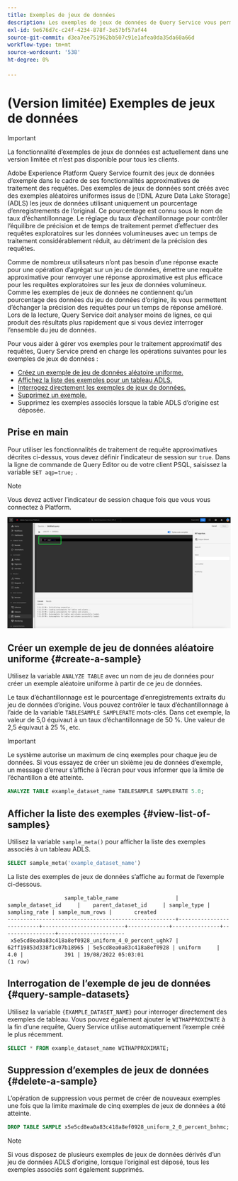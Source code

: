 ```yaml
---
title: Exemples de jeux de données
description: Les exemples de jeux de données de Query Service vous permettent de mener des requêtes exploratoires sur les données volumineuses avec un temps de traitement considérablement réduit au prix de la précision des requêtes. Ce guide fournit des informations sur la gestion de vos exemples pour le traitement approximatif des requêtes.
exl-id: 9e676d7c-c24f-4234-878f-3e57bf57af44
source-git-commit: d3ea7ee751962bb507c91e1afea0da35da60a66d
workflow-type: tm+mt
source-wordcount: '538'
ht-degree: 0%

---
```


# (Version limitée) Exemples de jeux de données

>[!IMPORTANT]
>
>La fonctionnalité d’exemples de jeux de données est actuellement dans une version limitée et n’est pas disponible pour tous les clients.

Adobe Experience Platform Query Service fournit des jeux de données d’exemple dans le cadre de ses fonctionnalités approximatives de traitement des requêtes. Des exemples de jeux de données sont créés avec des exemples aléatoires uniformes issus de [!DNL Azure Data Lake Storage] (ADLS) les jeux de données utilisant uniquement un pourcentage d’enregistrements de l’original. Ce pourcentage est connu sous le nom de taux d’échantillonnage. Le réglage du taux d’échantillonnage pour contrôler l’équilibre de précision et de temps de traitement permet d’effectuer des requêtes exploratoires sur les données volumineuses avec un temps de traitement considérablement réduit, au détriment de la précision des requêtes.

Comme de nombreux utilisateurs n’ont pas besoin d’une réponse exacte pour une opération d’agrégat sur un jeu de données, émettre une requête approximative pour renvoyer une réponse approximative est plus efficace pour les requêtes exploratoires sur les jeux de données volumineux. Comme les exemples de jeux de données ne contiennent qu’un pourcentage des données du jeu de données d’origine, ils vous permettent d’échanger la précision des requêtes pour un temps de réponse amélioré. Lors de la lecture, Query Service doit analyser moins de lignes, ce qui produit des résultats plus rapidement que si vous deviez interroger l’ensemble du jeu de données.

Pour vous aider à gérer vos exemples pour le traitement approximatif des requêtes, Query Service prend en charge les opérations suivantes pour les exemples de jeux de données :

- [Créez un exemple de jeu de données aléatoire uniforme.](#create-a-sample)
- [Affichez la liste des exemples pour un tableau ADLS.](#view-list-of-samples)
- [Interrogez directement les exemples de jeux de données.](#query-sample-datasets)
- [Supprimez un exemple.](#delete-a-sample)
- Supprimez les exemples associés lorsque la table ADLS d’origine est déposée.

## Prise en main

Pour utiliser les fonctionnalités de traitement de requête approximatives décrites ci-dessus, vous devez définir l’indicateur de session sur `true`. Dans la ligne de commande de Query Editor ou de votre client PSQL, saisissez la variable `SET aqp=true;` .

>[!NOTE]
>
>Vous devez activer l’indicateur de session chaque fois que vous vous connectez à Platform.

![L’éditeur de requêtes avec la commande &quot;SET aqp=true;&quot; mise en surbrillance.](../images/essential-concepts/set-session-flag.png)

## Créer un exemple de jeu de données aléatoire uniforme {#create-a-sample}

Utilisez la variable `ANALYZE TABLE` avec un nom de jeu de données pour créer un exemple aléatoire uniforme à partir de ce jeu de données.

Le taux d’échantillonnage est le pourcentage d’enregistrements extraits du jeu de données d’origine. Vous pouvez contrôler le taux d’échantillonnage à l’aide de la variable `TABLESAMPLE SAMPLERATE` mots-clés. Dans cet exemple, la valeur de 5,0 équivaut à un taux d’échantillonnage de 50 %. Une valeur de 2,5 équivaut à 25 %, etc.

>[!IMPORTANT]
>
>Le système autorise un maximum de cinq exemples pour chaque jeu de données. Si vous essayez de créer un sixième jeu de données d’exemple, un message d’erreur s’affiche à l’écran pour vous informer que la limite de l’échantillon a été atteinte.

```sql
ANALYZE TABLE example_dataset_name TABLESAMPLE SAMPLERATE 5.0;
```

## Afficher la liste des exemples {#view-list-of-samples}

Utilisez la variable `sample_meta()` pour afficher la liste des exemples associés à un tableau ADLS.

```sql
SELECT sample_meta('example_dataset_name')
```

La liste des exemples de jeux de données s’affiche au format de l’exemple ci-dessous.

```shell
                  sample_table_name                  |    sample_dataset_id     |    parent_dataset_id     | sample_type | sampling_rate | sample_num_rows |       created      
-----------------------------------------------------+--------------------------+--------------------------+-------------+---------------+-----------------+---------------------
 x5e5cd8ea0a83c418a8ef0928_uniform_4_0_percent_ughk7 | 62ff19853d338f1c07b18965 | 5e5cd8ea0a83c418a8ef0928 | uniform     |           4.0 |             391 | 19/08/2022 05:03:01
(1 row)
```

## Interrogation de l’exemple de jeu de données {#query-sample-datasets}

Utilisez la variable `{EXAMPLE_DATASET_NAME}` pour interroger directement des exemples de tableau. Vous pouvez également ajouter le `WITHAPPROXIMATE` à la fin d’une requête, Query Service utilise automatiquement l’exemple créé le plus récemment.

```sql
SELECT * FROM example_dataset_name WITHAPPROXIMATE;
```

## Suppression d’exemples de jeux de données {#delete-a-sample}

L’opération de suppression vous permet de créer de nouveaux exemples une fois que la limite maximale de cinq exemples de jeux de données a été atteinte.

```sql
DROP TABLE SAMPLE x5e5cd8ea0a83c418a8ef0928_uniform_2_0_percent_bnhmc;
```

>[!NOTE]
>
>Si vous disposez de plusieurs exemples de jeux de données dérivés d’un jeu de données ADLS d’origine, lorsque l’original est déposé, tous les exemples associés sont également supprimés.
